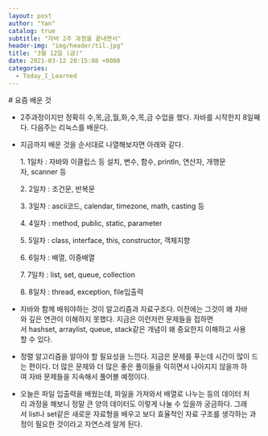 ```yaml
---
layout: post
author: "Yan"
catalog: true
subtitle: "자바 2주 과정을 끝내면서"
header-img: "img/header/til.jpg"
title: "3월 12일 (금)"
date: 2021-03-12 20:15:08 +0000
categories:
  - Today_I_Learned
---
```


# 요즘 배운 것

- 2주과정이지만 정확히 수,목,금,월,화,수,목,금 수업을 했다. 자바를 시작한지 8일째다. 다음주는 리눅스를 배운다.

- 지금까지 배운 것을 순서대로 나열해보자면 아래와 같다.

  1. 1일차 : 자바와 이클립스 등 설치, 변수, 함수, println, 연산자, 개행문자, scanner 등

  2. 2일차 : 조건문, 반복문

  3. 3일차 : ascii코드, calendar, timezone, math, casting 등

  4. 4일차 : method, public, static, parameter

  5. 5일차 : class, interface, this, constructor, 객체지향

  6. 6일차 : 배열, 이중배열

  7. 7일차 : list, set, queue, collection

  8. 8일차 : thread, exception, file입출력

- 자바와 함께 배워야하는 것이 알고리즘과 자료구조다. 이전에는 그것이 왜 자바와 깊은 연관이 이해하지 못했다. 지금은 이런저런 문제들을 접하면서 hashset, arraylist, queue, stack같은 개념이 왜 중요한지 이해하고 사용할 수 있다.

- 정렬 알고리즘을 알아야 할 필요성을 느낀다. 지금은 문제를 푸는데 시간이 많이 드는 편이다. 더 많은 문제와 더 많은 좋은 풀이들을 익히면서 나아지지 않을까 하여 자바 문제들을 지속해서 풀어볼 예정이다.

- 오늘은 파일 입출력을 배웠는데, 파일을 가져와서 배열로 나누는 등의 데이터 처리 과정을 해보니 정말 큰 양의 데이터도 이렇게 나눌 수 있을까 궁금하다. 그래서 list나 set같은 새로운 자료형을 배우고 보다 효율적인 자료 구조를 생각하는 과정이 필요한 것이라고 자연스레 알게 된다.
